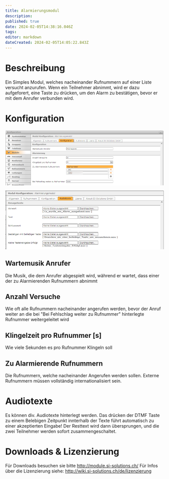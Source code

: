 ```yaml
---
title: Alarmierungsmodul
description: 
published: true
date: 2024-02-05T14:38:16.046Z
tags: 
editor: markdown
dateCreated: 2024-02-05T14:05:22.843Z
---
```


# Beschreibung
Ein Simples Modul, welches nacheinander Rufnummern auf einer Liste versucht anzurufen.
Wenn ein Teilnehmer abnimmt, wird er dazu aufgeforert, eine Taste zu drücken, um den Alarm zu bestätigen, bevor er mit dem Anrufer verbunden wird.

# Konfiguration

![1.png](/uploads/alarmmodule/1.png)

![2.png](/uploads/alarmmodule/2.png)

## Wartemusik Anrufer
Die Musik, die dem Anrufer abgespielt wird, während er wartet, dass einer der zu Alarmierenden Rufnummern abnimmt

## Anzahl Versuche
Wie oft alle Rufnummern nacheinander angerufen werden, bevor der Anruf weiter an die bei "Bei Fehlschlag weiter zu Rufnummer" hinterlegte Rufnummer weitergeleitet wird

## Klingelzeit pro Rufnummer \[s\]
Wie viele Sekunden es pro Rufnummer Klingeln soll

## Zu Alarmierende Rufnummern
Die Rufnummern, welche nacheinander Angerufen werden sollen.
Externe Rufnummern müssen vollständig internationalisiert sein.

# Audiotexte
Es können div. Audiotexte hinterlegt werden.
Das drücken der DTMF Taste zu einem Belebigen Zeitpunkt innterhalb der Texte führt automatisch zu einer akzeptierten Eingabe!
Der Resttext wird dann übersprungen, und die zwei Teilnehmer werden sofort zusammengeschaltet.

# Downloads & Lizenzierung
Für Downloads besuchen sie bitte http://module.si-solutions.ch/
Für Infos über die Lizenzierung siehe: http://wiki.si-solutions.ch/de/lizenzierung